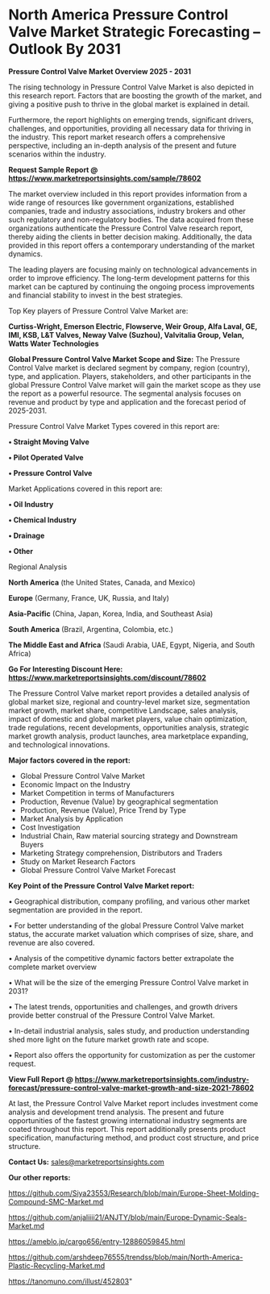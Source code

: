 # North America Pressure Control Valve Market Strategic Forecasting – Outlook By 2031

<Strong> Pressure Control Valve Market Overview 2025 - 2031</strong>

The rising technology in Pressure Control Valve Market is also depicted in this research report. Factors that are boosting the growth of the market, and giving a positive push to thrive in the global market is explained in detail.

Furthermore, the report highlights on emerging trends, significant drivers, challenges, and opportunities, providing all necessary data for thriving in the industry. This report market research offers a comprehensive perspective, including an in-depth analysis of the present and future scenarios within the industry.

<strong>Request Sample Report @ <a href=https://www.marketreportsinsights.com/sample/78602>https://www.marketreportsinsights.com/sample/78602</a></strong>

The market overview included in this report provides information from a wide range of resources like government organizations, established companies, trade and industry associations, industry brokers and other such regulatory and non-regulatory bodies. The data acquired from these organizations authenticate the Pressure Control Valve research report, thereby aiding the clients in better decision making. Additionally, the data provided in this report offers a contemporary understanding of the market dynamics.

The leading players are focusing mainly on technological advancements in order to improve efficiency. The long-term development patterns for this market can be captured by continuing the ongoing process improvements and financial stability to invest in the best strategies.

Top Key players of Pressure Control Valve Market are:

<strong>Curtiss-Wright, Emerson Electric, Flowserve, Weir Group, Alfa Laval, GE, IMI, KSB, L&T Valves, Neway Valve (Suzhou), Valvitalia Group, Velan, Watts Water Technologies</strong>

<strong><b>Global Pressure Control Valve Market Scope and Size:</b></strong>
The Pressure Control Valve market is declared segment by company, region (country), type, and application. Players, stakeholders, and other participants in the global Pressure Control Valve market will gain the market scope as they use the report as a powerful resource. The segmental analysis focuses on revenue and product by type and application and the forecast period of 2025-2031.

Pressure Control Valve Market Types covered in this report are:

<strong>• Straight Moving Valve

• Pilot Operated Valve

• Pressure Control Valve</strong>

Market Applications covered in this report are:

<strong>• Oil Industry

• Chemical Industry

• Drainage

• Other</strong> 

Regional Analysis

<strong>North America</strong> (the United States, Canada, and Mexico)

<strong>Europe</strong> (Germany, France, UK, Russia, and Italy)

<strong>Asia-Pacific</strong> (China, Japan, Korea, India, and Southeast Asia)

<strong>South America</strong> (Brazil, Argentina, Colombia, etc.)

<strong>The Middle East and Africa</strong> (Saudi Arabia, UAE, Egypt, Nigeria, and South Africa)

<strong>Go For Interesting Discount Here: <a href=https://www.marketreportsinsights.com/discount/78602>https://www.marketreportsinsights.com/discount/78602</a></strong>

The Pressure Control Valve market report provides a detailed analysis of global market size, regional and country-level market size, segmentation market growth, market share, competitive Landscape, sales analysis, impact of domestic and global market players, value chain optimization, trade regulations, recent developments, opportunities analysis, strategic market growth analysis, product launches, area marketplace expanding, and technological innovations.

<strong><b>Major factors covered in the report:</b></strong>
<ul>
  <li>Global Pressure Control Valve Market </li>
  <li>Economic Impact on the Industry</li>
  <li>Market Competition in terms of Manufacturers</li>
  <li>Production, Revenue (Value) by geographical segmentation</li>
  <li>Production, Revenue (Value), Price Trend by Type</li>
  <li>Market Analysis by Application</li>
  <li>Cost Investigation</li>
  <li>Industrial Chain, Raw material sourcing strategy and Downstream Buyers</li>
  <li>Marketing Strategy comprehension, Distributors and Traders</li>
  <li>Study on Market Research Factors</li>
  <li>Global Pressure Control Valve Market Forecast</li>
</ul>

<strong><b>Key Point of the Pressure Control Valve Market report:</b></strong>

• Geographical distribution, company profiling, and various other market segmentation are provided in the report.

• For better understanding of the global Pressure Control Valve market status, the accurate market valuation which comprises of size, share, and revenue are also covered.

• Analysis of the competitive dynamic factors better extrapolate the complete market overview

• What will be the size of the emerging Pressure Control Valve market in 2031?

• The latest trends, opportunities and challenges, and growth drivers provide better construal of the Pressure Control Valve Market.

• In-detail industrial analysis, sales study, and production understanding shed more light on the future market growth rate and scope.

• Report also offers the opportunity for customization as per the customer request.

<strong><b>View Full Report @ <a href=https://www.marketreportsinsights.com/industry-forecast/pressure-control-valve-market-growth-and-size-2021-78602>https://www.marketreportsinsights.com/industry-forecast/pressure-control-valve-market-growth-and-size-2021-78602</a></b></strong>


At last, the Pressure Control Valve Market report includes investment come analysis and development trend analysis. The present and future opportunities of the fastest growing international industry segments are coated throughout this report. This report additionally presents product specification, manufacturing method, and product cost structure, and price structure.

<strong>Contact Us:</strong>
sales@marketreportsinsights.com

<strong>Our other reports:</strong>

<a href=https://github.com/Siya23553/Research/blob/main/Europe-Sheet-Molding-Compound-SMC-Market.md>https://github.com/Siya23553/Research/blob/main/Europe-Sheet-Molding-Compound-SMC-Market.md</a>

<a href=https://github.com/anjaliiii21/ANJTY/blob/main/Europe-Dynamic-Seals-Market.md>https://github.com/anjaliiii21/ANJTY/blob/main/Europe-Dynamic-Seals-Market.md</a>

<a href=https://ameblo.jp/cargo656/entry-12886059845.html>https://ameblo.jp/cargo656/entry-12886059845.html</a>

<a href=https://github.com/arshdeep76555/trendss/blob/main/North-America-Plastic-Recycling-Market.md>https://github.com/arshdeep76555/trendss/blob/main/North-America-Plastic-Recycling-Market.md</a>

<a href=https://tanomuno.com/illust/452803>https://tanomuno.com/illust/452803</a>"
